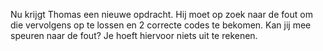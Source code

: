 Nu krijgt Thomas een nieuwe opdracht. Hij moet op zoek naar de fout om die vervolgens op te lossen en 2 correcte codes te bekomen. Kan jij mee speuren naar de fout? Je hoeft hiervoor niets uit te rekenen. 